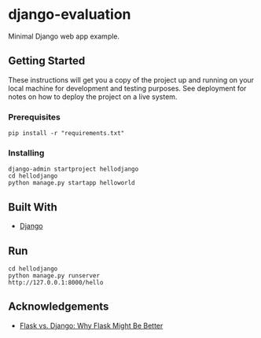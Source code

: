 # django-evaluation
Minimal Django web app example.

## Getting Started
These instructions will get you a copy of the project up and running on your local machine for development and testing purposes. See deployment for notes on how to deploy the project on a live system.

### Prerequisites
```
pip install -r "requirements.txt"
```

### Installing
```
django-admin startproject hellodjango
cd hellodjango
python manage.py startapp helloworld
```

## Built With 
* [Django](https://github.com/django/django)

## Run 
```
cd hellodjango
python manage.py runserver
http://127.0.0.1:8000/hello
```

## Acknowledgements
* [Flask vs. Django: Why Flask Might Be Better](https://www.codementor.io/garethdwyer/flask-vs-django-why-flask-might-be-better-4xs7mdf8v)
